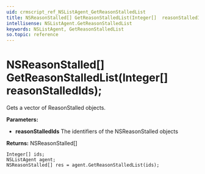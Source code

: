 ```yaml
---
uid: crmscript_ref_NSListAgent_GetReasonStalledList
title: NSReasonStalled[] GetReasonStalledList(Integer[]  reasonStalledIds);
intellisense: NSListAgent.GetReasonStalledList
keywords: NSListAgent, GetReasonStalledList
so.topic: reference
---
```


# NSReasonStalled[] GetReasonStalledList(Integer[]  reasonStalledIds);

Gets a vector of ReasonStalled objects.

**Parameters:**
 - **reasonStalledIds** The identifiers of the NSReasonStalled objects

**Returns:** NSReasonStalled[]

```crmscript
Integer[] ids;
NSListAgent agent;
NSReasonStalled[] res = agent.GetReasonStalledList(ids);
```

